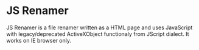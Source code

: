 # JS Renamer
JS Renamer is a file renamer written as a HTML page and uses JavaScript with legacy/deprecated ActiveXObject functionaly from JScript dialect. It works on IE browser only.

